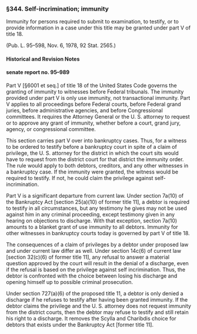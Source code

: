 ### §344. Self-incrimination; immunity ###

Immunity for persons required to submit to examination, to testify, or to provide information in a case under this title may be granted under part V of title 18.

(Pub. L. 95–598, Nov. 6, 1978, 92 Stat. 2565.)

#### Historical and Revision Notes ####

#### senate report no. 95–989 ####

Part V [§6001 et seq.] of title 18 of the United States Code governs the granting of immunity to witnesses before Federal tribunals. The immunity provided under part V is only use immunity, not transactional immunity. Part V applies to all proceedings before Federal courts, before Federal grand juries, before administrative agencies, and before Congressional committees. It requires the Attorney General or the U. S. attorney to request or to approve any grant of immunity, whether before a court, grand jury, agency, or congressional committee.

This section carries part V over into bankruptcy cases. Thus, for a witness to be ordered to testify before a bankruptcy court in spite of a claim of privilege, the U. S. attorney for the district in which the court sits would have to request from the district court for that district the immunity order. The rule would apply to both debtors, creditors, and any other witnesses in a bankruptcy case. If the immunity were granted, the witness would be required to testify. If not, he could claim the privilege against self-incrimination.

Part V is a significant departure from current law. Under section 7a(10) of the Bankruptcy Act [section 25(a)(10) of former title 11], a debtor is required to testify in all circumstances, but any testimony he gives may not be used against him in any criminal proceeding, except testimony given in any hearing on objections to discharge. With that exception, section 7a(10) amounts to a blanket grant of use immunity to all debtors. Immunity for other witnesses in bankruptcy courts today is governed by part V of title 18.

The consequences of a claim of privileges by a debtor under proposed law and under current law differ as well. Under section 14c(6) of current law [section 32(c)(6) of former title 11], any refusal to answer a material question approved by the court will result in the denial of a discharge, even if the refusal is based on the privilege against self incrimination. Thus, the debtor is confronted with the choice between losing his discharge and opening himself up to possible criminal prosecution.

Under section 727(a)(6) of the proposed title 11, a debtor is only denied a discharge if he refuses to testify after having been granted immunity. If the debtor claims the privilege and the U. S. attorney does not request immunity from the district courts, then the debtor may refuse to testify and still retain his right to a discharge. It removes the Scylla and Charibdis choice for debtors that exists under the Bankruptcy Act [former title 11].